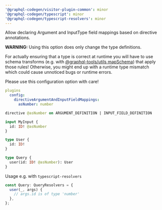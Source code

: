 ```yaml
---
'@graphql-codegen/visitor-plugin-common': minor
'@graphql-codegen/typescript': minor
'@graphql-codegen/typescript-resolvers': minor
---
```


Allow declaring Argument and InputType field mappings based on directive annotations.

**WARNING:** Using this option does only change the type definitions.

For actually ensuring that a type is correct at runtime you will have to use schema transforms (e.g. with [@graphql-tools/utils mapSchema](https://www.graphql-tools.com/docs/schema-directives)) that apply those rules! Otherwise, you might end up with a runtime type mismatch which could cause unnoticed bugs or runtime errors.

Please use this configuration option with care!

```yml
plugins
  config:
    directiveArgumentAndInputFieldMappings:
      asNumber: number
```

```graphql
directive @asNumber on ARGUMENT_DEFINITION | INPUT_FIELD_DEFINITION

input MyInput {
  id: ID! @asNumber
}

type User {
  id: ID!
}

type Query {
  user(id: ID! @asNumber): User
}
```

Usage e.g. with `typescript-resolvers`

```ts
const Query: QueryResolvers = {
  user(_, args) {
    // args.id is of type 'number'
  },
};
```
